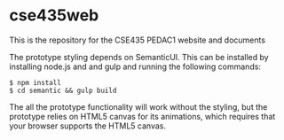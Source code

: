 # cse435web
This is the repository for the CSE435 PEDAC1 website and documents

The prototype styling depends on SemanticUI. This can be installed by installing node.js and and gulp and running the following commands:

    $ npm install
    $ cd semantic && gulp build

The all the prototype functionality will work without the styling, but the prototype relies on HTML5 canvas for its animations, which requires that your browser supports the HTML5 canvas.
